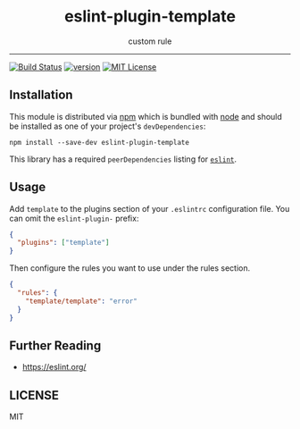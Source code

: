 <div align="center">
<h1>eslint-plugin-template</h1>

<p>custom rule</p>
</div>

---

<!-- prettier-ignore-start -->
[![Build Status][build-badge]][build]
[![version][version-badge]][package]
[![MIT License][license-badge]][license]
<!-- prettier-ignore-end -->

## Installation

This module is distributed via [npm][npm] which is bundled with [node][node] and
should be installed as one of your project's `devDependencies`:

```
npm install --save-dev eslint-plugin-template
```

This library has a required `peerDependencies` listing for [`eslint`][eslint].

## Usage

Add `template` to the plugins section of your `.eslintrc` configuration file.
You can omit the `eslint-plugin-` prefix:

```json
{
  "plugins": ["template"]
}
```

Then configure the rules you want to use under the rules section.

```json
{
  "rules": {
    "template/template": "error"
  }
}
```

## Further Reading

- https://eslint.org/

## LICENSE

MIT

<!-- prettier-ignore-start -->
[npm]: https://www.npmjs.com
[node]: https://nodejs.org
[build-badge]: https://img.shields.io/github/workflow/status/sam-parsons/eslint-plugin-template/node-ci?logo=github&style=flat-square
[build]: https://github.com/sam-parsons/eslint-plugin-template/actions?query=workflow%3Anode-ci
[coverage-badge]: https://img.shields.io/codecov/c/github/sam-parsons/eslint-plugin-template.svg?style=flat-square
[version-badge]: https://img.shields.io/npm/v/eslint-plugin-template.svg?style=flat-square
[package]: https://www.npmjs.com/package/eslint-plugin-template
[license-badge]: https://img.shields.io/npm/l/eslint-plugin-template.svg?style=flat-square
[license]: https://github.com/sam-parsons/eslint-plugin-template/blob/main/LICENSE
[eslint]: https://eslint.org
<!-- prettier-ignore-end -->
